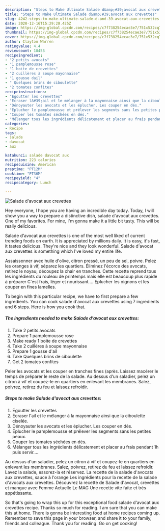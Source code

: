 ```yaml
---
description: "Steps to Make Ultimate Salade d&amp;#39;avocat aux crevettes"
title: "Steps to Make Ultimate Salade d&amp;#39;avocat aux crevettes"
slug: 4242-steps-to-make-ultimate-salade-d-and-39-avocat-aux-crevettes
date: 2020-12-16T15:29:20.425Z
image: https://img-global.cpcdn.com/recipes/c7f738254ecae3e7/751x532cq70/salade-davocat-aux-crevettes-photo-principale-de-la-recette.jpg
thumbnail: https://img-global.cpcdn.com/recipes/c7f738254ecae3e7/751x532cq70/salade-davocat-aux-crevettes-photo-principale-de-la-recette.jpg
cover: https://img-global.cpcdn.com/recipes/c7f738254ecae3e7/751x532cq70/salade-davocat-aux-crevettes-photo-principale-de-la-recette.jpg
author: Clayton Warren
ratingvalue: 4.4
reviewcount: 18453
recipeingredient:
- "2 petits avocats"
- "1 pamplemousse rose"
- "1 boite de crevettes"
- "2 cuillères à soupe mayonnaise"
- "1 gousse dail"
- " Quelques brins de ciboulette"
- "2 tomates confites"
recipeinstructions:
- "Égoutter les crevettes"
- "Écraser l&#39;ail et le mélanger à la mayonnaise ainsi que la ciboulette ciselée."
- "Dénoyauter les avocats et les éplucher. Les couper en dés."
- "Éplucher le pamplemousse et prélever les segments sans les petites peaux."
- "Couper les tomates séchées en dés."
- "Mélanger tous les ingrédients délicatement et placer au frais pendant 1h puis servir...."
categories:
- Recipe
tags:
- salade
- davocat
- aux

katakunci: salade davocat aux 
nutrition: 223 calories
recipecuisine: American
preptime: "PT12M"
cooktime: "PT36M"
recipeyield: "4"
recipecategory: Lunch

---
```



![Salade d&#39;avocat aux crevettes](https://img-global.cpcdn.com/recipes/c7f738254ecae3e7/751x532cq70/salade-davocat-aux-crevettes-photo-principale-de-la-recette.jpg)

Hey everyone, I hope you are having an incredible day today. Today, I will show you a way to prepare a distinctive dish, salade d&#39;avocat aux crevettes. One of my favorites. For mine, I'm gonna make it a little bit tasty. This will be really delicious.

Salade d&#39;avocat aux crevettes is one of the most well liked of current trending foods on earth. It is appreciated by millions daily. It is easy, it's fast, it tastes delicious. They're nice and they look wonderful. Salade d&#39;avocat aux crevettes is something which I've loved my entire life.

Assaissonner avec huile d&#39;olive, citron pressé, un peu de sel, poivre. Pelez les oranges à vif, séparez les quartiers. Éliminez l&#39;écorce des avocats, retirez le noyau, découpez la chair en tranches. Cette recette reprend tous les ingrédients du rouleau de printemps mais elle est beaucoup plus rapide à préparer C&#39;est frais, léger et nourissant…. Eplucher les oignons et les couper en fines lamelles.


To begin with this particular recipe, we have to first prepare a few ingredients. You can cook salade d&#39;avocat aux crevettes using 7 ingredients and 6 steps. Here is how you cook that.

<!--inarticleads1-->

##### The ingredients needed to make Salade d&#39;avocat aux crevettes:

1. Take 2 petits avocats
1. Prepare 1 pamplemousse rose
1. Make ready 1 boite de crevettes
1. Take 2 cuillères à soupe mayonnaise
1. Prepare 1 gousse d&#39;ail
1. Take  Quelques brins de ciboulette
1. Get 2 tomates confites


Peler les avocats et les couper en tranches fines (après. Laissez macérer le temps de préparer le reste de la salade. Au dessus d&#39;un saladier, pelez un citron à vif et coupez-le en quartiers en enlevant les membranes. Salez, poivrez, retirez du feu et laissez refroidir. 

<!--inarticleads2-->

##### Steps to make Salade d&#39;avocat aux crevettes:

1. Égoutter les crevettes
1. Écraser l&#39;ail et le mélanger à la mayonnaise ainsi que la ciboulette ciselée.
1. Dénoyauter les avocats et les éplucher. Les couper en dés.
1. Éplucher le pamplemousse et prélever les segments sans les petites peaux.
1. Couper les tomates séchées en dés.
1. Mélanger tous les ingrédients délicatement et placer au frais pendant 1h puis servir....


Au dessus d&#39;un saladier, pelez un citron à vif et coupez-le en quartiers en enlevant les membranes. Salez, poivrez, retirez du feu et laissez refroidir. Lavez la salade, essorez-la et réservez. La recette de la salade d&#39;avocats aux crevettes, sauce à l&#39;orange Les ingrédients pour la recette de la salade d&#39;avocats aux crevettes. Découvrez la recette de Salade d&#39;avocat, crevettes et mangue avec Femme Actuelle Le MAG Une recette vite faite et très appétissante. 

So that's going to wrap this up for this exceptional food salade d&#39;avocat aux crevettes recipe. Thanks so much for reading. I am sure that you can make this at home. There is gonna be interesting food at home recipes coming up. Remember to save this page in your browser, and share it to your family, friends and colleague. Thank you for reading. Go on get cooking!
